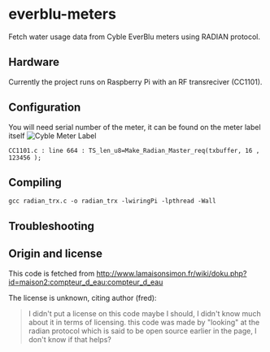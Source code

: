 # everblu-meters
Fetch water usage data from Cyble EverBlu meters using RADIAN protocol.


## Hardware
Currently the project runs on Raspberry Pi with an RF transreciver (CC1101).


## Configuration
You will need serial number of the meter, it can be found on the meter label itself 
![Cyble Meter Label](meter_label.png)



```
CC1101.c : line 664 : TS_len_u8=Make_Radian_Master_req(txbuffer, 16 , 123456 );
```

## Compiling

```
gcc radian_trx.c -o radian_trx -lwiringPi -lpthread -Wall
```

## Troubleshooting




## Origin and license

This code is fetched from http://www.lamaisonsimon.fr/wiki/doku.php?id=maison2:compteur_d_eau:compteur_d_eau

The license is unknown, citing author (fred):

> I didn't put a license on this code maybe I should, I didn't know much about it in terms of licensing.
> this code was made by "looking" at the radian protocol which is said to be open source earlier in the page, I don't know if that helps?




